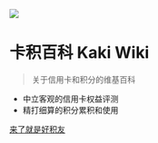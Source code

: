 ![](https://ws1.sinaimg.cn/large/49dba72ely1fsqceerotsg203b029glf.gif)

# 卡积百科 Kaki Wiki

> 关于信用卡和积分的维基百科

* 中立客观的信用卡权益评测
* 精打细算的积分累积和使用

[来了就是好积友 <i class="iconfont icon-down"></i>](README.md)